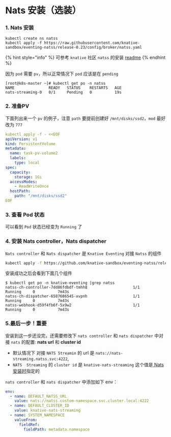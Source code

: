 # Nats 安装（选装）

### 1. Nats 安装

```text
kubectl create ns natss
kubectl apply -f https://raw.githubusercontent.com/knative-sandbox/eventing-natss/release-0.23/config/broker/natss.yaml
```

{% hint style="info" %}
可参考 `knative` 社区 `natss` 的安装 [readme](https://github.com/knative-sandbox/eventing-natss/blob/release-0.21/config/broker/README.md)
{% endhint %}

因为 `pod` 需要 `pv`，所以正常情况下 `pod` 应该是在 `pending`

```text
[root@k8s-master ~]# kubectl get po -n natss
NAME               READY   STATUS    RESTARTS   AGE
nats-streaming-0   0/1     Pending   0          19s
```

### 2. 准备PV

下面列出来一个 `pv` 的例子，注意 `path` 要提前创建好 `/mnt/disks/ssd2`，`mod` 最好改为 `777`

```yaml
kubectl apply -f - <<EOF
apiVersion: v1
kind: PersistentVolume
metadata:
  name: task-pv-volume2
  labels:
    type: local
spec:
  capacity:
    storage: 1Gi
  accessModes:
    - ReadWriteOnce
  hostPath:
    path: "/mnt/disks/ssd2"
EOF
```

### 3. 查看 Pod 状态

可以看到 `Pod` 状态已经变为 `Running` 了

### 4. 安装 Nats controller，Nats dispatcher

`Nats controller` 和 `Nats dispatcher` 是  `Knative Eventing` 对接 `Natss` 的组件

```bash
kubectl apply -f https://github.com/knative-sandbox/eventing-natss/releases/download/v0.23.0/eventing-natss.yaml
```

安装成功之后会看到下面几个组件

```text
$ kubectl get po -n knative-eventing |grep natss
natss-ch-controller-7dd86fdbdf-tmhh8                    1/1     Running     0          7m43s
natss-ch-dispatcher-6587686545-xvpnh                    1/1     Running     0          7m43s
natss-webhook-d59f4fb6f-5x9w2                           1/1     Running     0          7m43s
```

### 5.最后一步！重要

安装到这一步还没完，还需要修改下 `nats controller` 和 `nats dispatcher` 中对接 `nats` 的配置: **nats url** 和 **cluster id**

* 默认情况下 对接 `NATS Streamin` 的 url 是  `nats://nats-streaming.natss.svc:4222`, 
* `NATS  Streaming` 的 `cluster id` 是 `knative-nats-streaming`           这个值是[ Nats 安装时](https://github.com/knative-sandbox/eventing-natss/blob/main/config/broker/natss.yaml#L74)指定的

`nats controller`   和  `nats dispatcher` 中添加如下 env：

```yaml
env:
  - name: DEFAULT_NATSS_URL
    value: nats://natss.custom-namespace.svc.cluster.local:4222
  - name: DEFAULT_CLUSTER_ID
    value: knative-nats-streaming
  - name: SYSTEM_NAMESPACE
    valueFrom:
      fieldRef:
        fieldPath: metadata.namespace
```

